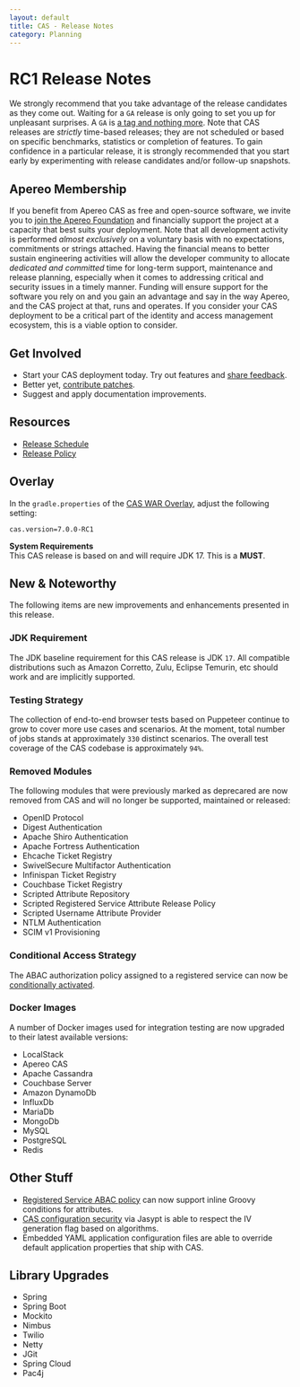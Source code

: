 ```yaml
---
layout: default
title: CAS - Release Notes
category: Planning
---
```


# RC1 Release Notes

We strongly recommend that you take advantage of the release candidates as they come out. Waiting for a `GA` release is only going to set
you up for unpleasant surprises. A `GA` is [a tag and nothing more](https://apereo.github.io/2017/03/08/the-myth-of-ga-rel/). Note 
that CAS releases are *strictly* time-based releases; they are not scheduled or based on specific benchmarks, 
statistics or completion of features. To gain confidence in a particular
release, it is strongly recommended that you start early by experimenting with release candidates and/or follow-up snapshots.

## Apereo Membership

If you benefit from Apereo CAS as free and open-source software, we invite you
to [join the Apereo Foundation](https://www.apereo.org/content/apereo-membership)
and financially support the project at a capacity that best suits your deployment. Note that all development activity is performed
*almost exclusively* on a voluntary basis with no expectations, commitments or strings attached. Having the financial means to better
sustain engineering activities will allow the developer community to allocate *dedicated and committed* time for long-term support,
maintenance and release planning, especially when it comes to addressing critical and security issues in a timely manner. Funding will
ensure support for the software you rely on and you gain an advantage and say in the way Apereo, and the CAS project at that, runs and
operates. If you consider your CAS deployment to be a critical part of the identity and access management ecosystem, this is a viable option to consider.

## Get Involved

- Start your CAS deployment today. Try out features and [share feedback](/cas/Mailing-Lists.html).
- Better yet, [contribute patches](/cas/developer/Contributor-Guidelines.html).
- Suggest and apply documentation improvements.

## Resources

- [Release Schedule](https://github.com/apereo/cas/milestones)
- [Release Policy](/cas/developer/Release-Policy.html)

## Overlay

In the `gradle.properties` of the [CAS WAR Overlay](../installation/WAR-Overlay-Installation.html), adjust the following setting:

```properties
cas.version=7.0.0-RC1
```

<div class="alert alert-info">
<strong>System Requirements</strong><br/>This CAS release is based on and will require JDK 17. This is a <strong>MUST</strong>.
</div>

## New & Noteworthy

The following items are new improvements and enhancements presented in this release. 
   
### JDK Requirement

The JDK baseline requirement for this CAS release is JDK `17`. All compatible distributions
such as Amazon Corretto, Zulu, Eclipse Temurin, etc should work and are implicitly supported.

### Testing Strategy

The collection of end-to-end browser tests based on Puppeteer continue to grow to cover more use cases 
and scenarios. At the moment, total number of jobs stands at approximately `330` distinct scenarios. The overall 
test coverage of the CAS codebase is approximately `94%`.

### Removed Modules

The following modules that were previously marked as deprecared are now removed from CAS and will no longer
be supported, maintained or released:

- OpenID Protocol
- Digest Authentication
- Apache Shiro Authentication
- Apache Fortress Authentication
- Ehcache Ticket Registry
- SwivelSecure Multifactor Authentication
- Infinispan Ticket Registry
- Couchbase Ticket Registry
- Scripted Attribute Repository
- Scripted Registered Service Attribute Release Policy
- Scripted Username Attribute Provider
- NTLM Authentication
- SCIM v1 Provisioning 

### Conditional Access Strategy

The ABAC authorization policy assigned to a registered service can 
now be [conditionally activated](../services/Service-Access-Strategy-ABAC-Activation.html).
 
### Docker Images

A number of Docker images used for integration testing are now upgraded to their latest available versions:

- LocalStack
- Apereo CAS
- Apache Cassandra
- Couchbase Server
- Amazon DynamoDb
- InfluxDb
- MariaDb
- MongoDb
- MySQL
- PostgreSQL
- Redis

## Other Stuff
            
- [Registered Service ABAC policy](../services/Service-Access-Strategy-ABAC.html) can now support inline Groovy conditions for attributes.
- [CAS configuration security](../configuration/Configuration-Properties-Security-CAS.html) via Jasypt is able to respect the IV 
  generation flag based on algorithms.
- Embedded YAML application configuration files are able to override default application properties that ship with CAS.

## Library Upgrades

- Spring 
- Spring Boot
- Mockito
- Nimbus
- Twilio
- Netty
- JGit
- Spring Cloud
- Pac4j
